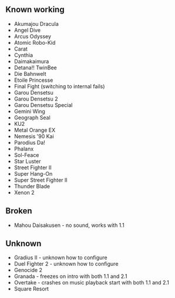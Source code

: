 Known working
---------------
* Akumajou Dracula
* Angel Dive
* Arcus Odyssey
* Atomic Robo-Kid
* Carat
* Cynthia
* Daimakaimura
* Detana!! TwinBee
* Die Bahnwelt
* Etoile Princesse
* Final Fight (switching to internal fails)
* Garou Densetsu
* Garou Densetsu 2
* Garou Densetsu Special
* Gemini Wing
* Geograph Seal
* KU2
* Metal Orange EX
* Nemesis '90 Kai
* Parodius Da!
* Phalanx
* Sol-Feace
* Star Luster
* Street Fighter II
* Super Hang-On
* Super Street Fighter II
* Thunder Blade
* Xenon 2

Broken
-------
* Mahou Daisakusen - no sound, works with 1.1

Unknown
--------
* Gradius II - unknown how to configure
* Duel Fighter 2 - unknown how to configure
* Genocide 2
* Granada - freezes on intro with both 1.1 and 2.1
* Overtake - crashes on music playback start with both 1.1 and 2.1
* Square Resort
